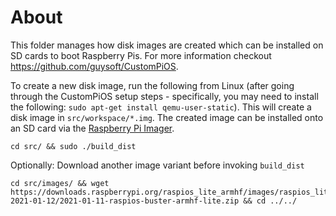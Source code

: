 # About

This folder manages how disk images are created which can be installed on SD cards to boot Raspberry Pis. For more information checkout https://github.com/guysoft/CustomPiOS.

To create a new disk image, run the following from Linux (after going through the CustomPiOS setup steps - specifically, you may need to install the following: `sudo apt-get install qemu-user-static`). This will create a disk image in `src/workspace/*.img`. The created image can be installed onto an SD card via the [Raspberry Pi Imager](https://www.raspberrypi.org/software/).

```
cd src/ && sudo ./build_dist
```

Optionally: Download another image variant before invoking `build_dist`
```
cd src/images/ && wget https://downloads.raspberrypi.org/raspios_lite_armhf/images/raspios_lite_armhf-2021-01-12/2021-01-11-raspios-buster-armhf-lite.zip && cd ../../
```
